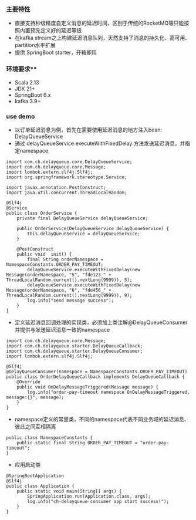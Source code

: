 ### 主要特性
- 直接支持秒级精度自定义消息的延迟时间，区别于传统的RocketMQ等只能按照内置预先定义好的延迟等级
- 在kafka stream之上构建延迟消息队列，天然支持了消息的持久化、高可用、partition水平扩展
- 提供 SpringBoot starter，开箱即用

### 环境要求**
- Scala 2.13
- JDK 21+
- SpringBoot 6.x
- kafka 3.9+

### use demo
- 以订单延迟消息为例，首先在需要使用延迟消息的地方注入bean: DelayQueueService
- 通过 delayQueueService.executeWithFixedDelay 方法发送延迟消息，并指定namespace
```
import com.ch.delayqueue.core.DelayQueueService;
import com.ch.delayqueue.core.Message;
import lombok.extern.slf4j.Slf4j;
import org.springframework.stereotype.Service;

import javax.annotation.PostConstruct;
import java.util.concurrent.ThreadLocalRandom;

@Slf4j
@Service
public class OrderService {
    private final DelayQueueService delayQueueService;

    public OrderService(DelayQueueService delayQueueService) {
        this.delayQueueService = delayQueueService;
    }

    @PostConstruct
    public void  init() {
        final String orderNamespace = NamespaceConstants.ORDER_PAY_TIMEOUT;
        delayQueueService.executeWithFixedDelay(new Message(orderNamespace, "5", "fde123_" + ThreadLocalRandom.current().nextLong(9999)), 5);
        delayQueueService.executeWithFixedDelay(new Message(orderNamespace, "6", "fde456_" + ThreadLocalRandom.current().nextLong(9999)), 9);
        log.info("send message success");
    }
}
```

- 定义延迟消息回调处理的实现类，必须加上类注解@DelayQueueConsumer并提供与发送延迟消息一致的namespace
```
import com.ch.delayqueue.core.Message;
import com.ch.delayqueue.starter.DelayQueueCallback;
import com.ch.delayqueue.starter.DelayQueueConsumer;
import lombok.extern.slf4j.Slf4j;

@Slf4j
@DelayQueueConsumer(namespace = NamespaceConstants.ORDER_PAY_TIMEOUT)
public class OrderDelayQueueCallback implements DelayQueueCallback {
    @Override
    public void OnDelayMessageTriggered(Message message) {
        log.info("order-pay-timeout namespace OnDelayMessageTriggered, message:{}", message);
    }
}
```
- namespace定义的常量类，不同的namespace代表不同业务域的延迟消息、彼此之间互相隔离
```
public class NamespaceConstants {
    public static final String ORDER_PAY_TIMEOUT = "order-pay-timeout";
}
```
- 应用启动类
```
@SpringBootApplication
@Slf4j
public class Application {
    public static void main(String[] args) {
        SpringApplication.run(Application.class, args);
        log.info("ch-delayqueue-consumer app start success!");
    }
}
```
